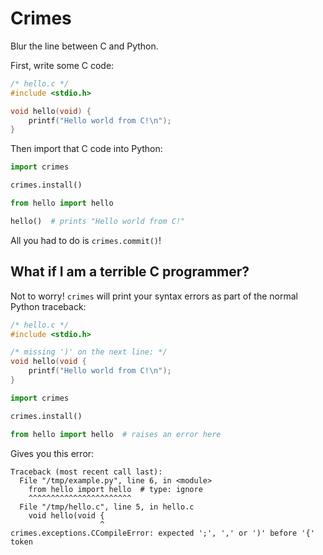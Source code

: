 # Crimes

Blur the line between C and Python.

First, write some C code:

```c
/* hello.c */
#include <stdio.h>

void hello(void) {
    printf("Hello world from C!\n");
}
```

Then import that C code into Python:

```python
import crimes

crimes.install()

from hello import hello

hello()  # prints "Hello world from C!"
```

All you had to do is `crimes.commit()`!

## What if I am a terrible C programmer?

Not to worry! `crimes` will print your syntax errors as part of the normal Python traceback:

```c
/* hello.c */
#include <stdio.h>

/* missing ')' on the next line: */
void hello(void {
    printf("Hello world from C!\n");
}
```

```python
import crimes

crimes.install()

from hello import hello  # raises an error here
```

Gives you this error:

```
Traceback (most recent call last):
  File "/tmp/example.py", line 6, in <module>
    from hello import hello  # type: ignore
    ^^^^^^^^^^^^^^^^^^^^^^^
  File "/tmp/hello.c", line 5, in hello.c
    void hello(void {
                    ^
crimes.exceptions.CCompileError: expected ';', ',' or ')' before '{' token
```
